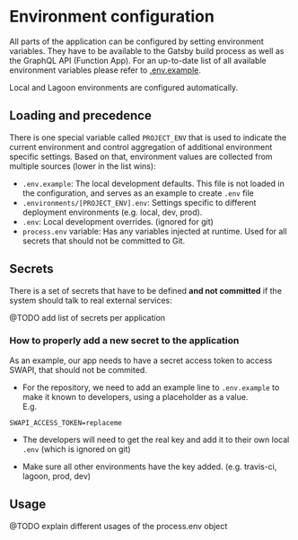 # Environment configuration

All parts of the application can be configured by setting environment variables. They have to be available to the Gatsby build process as well as the GraphQL API (Function App). For an up-to-date list of all available environment variables please refer to [.env.example](../.env.example).

Local and Lagoon environments are configured automatically.

## Loading and precedence

There is one special variable called `PROJECT_ENV` that is used to indicate the current environment and control aggregation of additional environment specific settings. Based on that, environment values are collected from multiple sources (lower in the list wins):

- `.env.example`: The local development defaults. This file is not loaded in the configuration, and serves as an example to create `.env` file
- `.environments/[PROJECT_ENV].env`: Settings specific to different deployment environments (e.g. local, dev, prod).
- `.env`: Local development overrides. (ignored for git)
- `process.env` variable: Has any variables injected at runtime. Used for all secrets that should not be committed to Git.

## Secrets

There is a set of secrets that have to be defined **and not committed** if the system should talk to real external services:

@TODO add list of secrets per application

### How to properly add a new secret to the application

As an example, our app needs to have a secret access token to access SWAPI, that should not be commited.

- For the repository, we need to add an example line to `.env.example` to make it known to developers, using a placeholder as a value.  
  E.g.

```
SWAPI_ACCESS_TOKEN=replaceme
```

- The developers will need to get the real key and add it to their own local `.env` (which is ignored on git)

- Make sure all other environments have the key added. (e.g. travis-ci, lagoon, prod, dev)

## Usage

@TODO explain different usages of the process.env object
